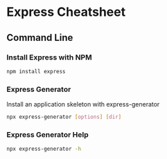 # Express Cheatsheet

## Command Line

### Install Express with NPM

```bash
npm install express
```

### Express Generator

Install an application skeleton with express-generator

```bash
npx express-generator [options] [dir]
```

### Express Generator Help

```bash
npx express-generator -h
```
